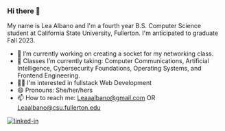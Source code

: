 ### Hi there 👋
My name is Lea Albano and I'm a fourth year B.S. Computer Science student at California State University, Fullerton. I'm anticipated to graduate Fall 2023. 

- 🔭 I’m currently working on creating a socket for my networking class.
- 🌱 Classes I’m currently taking: Computer Communications, Artificial Intelligence, Cybersecurity Foundations, Operating Systems, and Frontend                   Engineering.
- 🙆‍♀️ I'm interested in fullstack Web Development 
- 😄 Pronouns: She/her/hers
- 📫 How to reach me: Leaaalbano@gmail.com OR Leaalbano@csu.fullerton.edu

[![linked-in](https://img.shields.io/badge/Linked_In-0077B5?style=for-the-badge&logo=LinkedIn&logoColor=white)](https://www.linkedin.com/in/lea-albano/)







